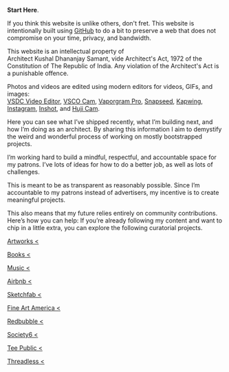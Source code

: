 **Start Here**.

If you think this website is unlike others, don't fret. This website is intentionally built using <a href="https://github.com/kushalsamant" rel="noopener noreferrer" target="_blank">GitHub</a> to do a bit to preserve a web that does not compromise on your time, privacy, and bandwidth.

This website is an intellectual property of Architect&nbsp;Kushal&nbsp;Dhananjay&nbsp;Samant, vide Architect's&nbsp;Act,&nbsp;1972 of the Constitution&nbsp;of&nbsp;The&nbsp;Republic&nbsp;of&nbsp;India. Any violation of the Architect's Act is a punishable offence.

Photos and videos are edited using modern editors for videos, GIFs, and images:  
<a href="https://videosoftdev.com" rel="noopener noreferrer" target="_blank">VSDC Video Editor</a>, <a href="https://play.google.com/store/apps/details?id=com.vsco.cam" rel="noopener noreferrer" target="_blank">VSCO Cam</a>, <a href="https://play.google.com/store/apps/details?id=maa.vaporwave_editor_glitch_vhs_trippy_pro" rel="noopener noreferrer" target="_blank">Vaporgram Pro</a>, <a href="https://play.google.com/store/apps/details?id=com.niksoftware.snapseed" rel="noopener noreferrer" target="_blank">Snapseed</a>, <a href="https://kapwing.com" rel="noopener noreferrer" target="_blank">Kapwing</a>, <a href="https://play.google.com/store/apps/details?id=com.instagram.android" rel="noopener noreferrer" target="_blank">Instagram</a>, <a href="https://play.google.com/store/apps/details?id=com.camerasideas.instashot" rel="noopener noreferrer" target="_blank">Inshot</a>, and <a href="https://play.google.com/store/apps/details?id=kr.co.manhole.hujicam" rel="noopener noreferrer" target="_blank">Huji Cam</a>.

Here you can see what I’ve shipped recently, what I’m building next, and how I’m doing as an architect. By sharing this information I aim to demystify the weird and wonderful process of working on mostly bootstrapped projects.

I’m working hard to build a mindful, respectful, and accountable space for my patrons. I’ve lots of ideas for how to do a better job, as well as lots of challenges.

This is meant to be as transparent as reasonably possible. Since I’m accountable to my patrons instead of advertisers, my incentive is to create meaningful projects.

This also means that my future relies entirely on community contributions. Here’s how you can help: If you’re already following my content and want to chip in a little extra, you can explore the following curatorial projects.

<p>
</p>
<p>
</p>

<p>
<a class="btn" href="https://in.pinterest.com/kvshvl/artworks/" rel="noopener noreferrer" target="_blank">Artworks&nbsp;&lt;</a>
</p>

<p>
</p>

<p>
<a class="btn" href="https://in.pinterest.com/kvshvl/books/" rel="noopener noreferrer" target="_blank">Books&nbsp;&lt;</a>
</p>

<p>
</p>

<p>
<a class="btn" href="https://in.pinterest.com/kvshvl/music/" rel="noopener noreferrer" target="_blank">Music&nbsp;&lt;</a>
</p>

<p>
</p>
<p>
</p>

<p>
<a class="btn" href="https://airbnb.co.in/users/show/21563871" rel="noopener noreferrer" target="_blank">Airbnb&nbsp;&lt;</a>
</p>

<p>
</p>

<p>
<a class="btn" href="https://sketchfab.com/3d-models/shlvng-complete-cutting-files-guide-135b548e7c5e4b28a0aae1777c99840e" rel="noopener noreferrer" target="_blank">Sketchfab&nbsp;&lt;</a>
</p>

<p>
</p>
<p>
</p>

<p>
<a class="btn" href="https://fineartamerica.com/profiles/2-kushal-samant/shop" rel="noopener noreferrer" target="_blank">Fine Art America&nbsp;&lt;</a>
</p>

<p>
</p>

<p>
<a class="btn" href="https://redbubble.com/people/kvshvl-/shop?asc=u&ref=account-nav-dropdown" rel="noopener noreferrer" target="_blank">Redbubble&nbsp;&lt;</a>
</p>

<p>
</p>

<p>
<a class="btn" href="https://society6.com/yourmailproject" rel="noopener noreferrer" target="_blank">Society6&nbsp;&lt;</a>
</p>

<p>
</p>

<p>
<a class="btn" href="https://www.teepublic.com/user/kvshvl" rel="noopener noreferrer" target="_blank">Tee Public&nbsp;&lt;</a>
</p>

<p>
</p>

<p>
<a class="btn" href="https://kvshvl.threadless.com" rel="noopener noreferrer" target="_blank">Threadless&nbsp;&lt;</a>
</p>

<p>
</p>
<p>
</p>